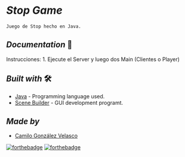 # <b> _**Stop Game**_ </b>

    Juego de Stop hecho en Java.

## <b> _Documentation_ </b> 📄

 Instrucciones: 1. Ejecute el Server y luego dos Main (Clientes o Player)


## <b> _Built with_ </b> 🛠️


+ [Java](https://www.java.com/es/) - Programming language used.
+ [Scene Builder](https://gluonhq.com/products/scene-builder/) - GUI development programt.



## <b> _Made by_ </b>

+ [Camilo González Velasco](https://github.com/camilogonzalez7424 "Camilo González")



[![forthebadge](https://forthebadge.com/images/badges/made-with-java.svg)](https://forthebadge.com)
[![forthebadge](https://forthebadge.com/images/badges/built-with-love.svg)](https://forthebadge.com)
